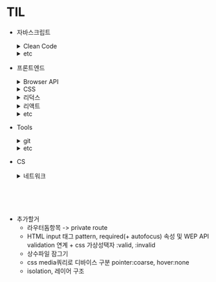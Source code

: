 # TIL

- 자바스크립트

  <details>
  <summary>Clean Code</summary>

  - [배열 메소드 사용팁](https://github.com/CSH111/TIL/blob/main/JavaScript/clean-code/array-method.md)
  - [|| vs ??](https://github.com/CSH111/TIL/blob/main/JavaScript/clean-code/or-vs-nullish-coalescing.md)
  - [isNaN vs Number.isNaN](https://github.com/CSH111/TIL/blob/main/JavaScript/clean-code/number-isNaN.md)
  - [문자열 전개구문](https://github.com/CSH111/TIL/blob/main/JavaScript/clean-code/string-spread-operator.md)

  </details>

  <details>
  <summary>etc</summary>

  - [forEach 메소드 break 시키기](https://github.com/CSH111/TIL/blob/main/JavaScript/etc/break-forEach.md)
  - [tilt 연산자](https://github.com/CSH111/TIL/blob/main/JavaScript/etc/tilt.md)
  - [Date 객체 및 활용](https://github.com/CSH111/TIL/blob/main/JavaScript/etc/date-object.md)
  - [변수교환 트릭](https://github.com/CSH111/TIL/blob/main/JavaScript/etc/variable-exchange.md)
  - [클로저](https://github.com/CSH111/TIL/blob/main/JavaScript/etc/closure.md)

  </details>

- 프론트엔드

  <details>
  <summary>Browser API</summary>
    
  - [intersection-observer](https://github.com/CSH111/TIL/blob/main/Front-End/browser-api/intersection-observer.md)
  </details>

  <details>
  <summary>CSS</summary>

  - [초기설정](https://github.com/CSH111/TIL/blob/main/Front-End/css/reset.md)
  - [커스텀 프로퍼티(변수)](https://github.com/CSH111/TIL/blob/main/Front-End/css/custom-property.md)
  - [SASS 부모선택자 &](https://github.com/CSH111/TIL/blob/main/Front-End/css/sass-parent-selector.md)
  - [애니메이션](https://github.com/CSH111/TIL/blob/main/Front-End/css/animation.md)
  - [border-radius 트릭](https://github.com/CSH111/TIL/blob/main/Front-End/css/border-radius.md)

  </details>

  <details>
  <summary>리덕스</summary>

  - [리덕스 툴킷](https://github.com/CSH111/TIL/blob/main/Front-End/redux/redux-toolkit.md)
  - [리덕스 툴킷 비동기](https://github.com/CSH111/TIL/blob/main/Front-End/redux/redux-toolkit-async.md)
  </details>

  <details>
  <summary>리액트</summary>

  - [이벤트 핸들러 네이밍](https://github.com/CSH111/TIL/blob/main/Front-End/React/naming-event-handler.md)
  - [삼항연산자의 대안](https://github.com/CSH111/TIL/blob/main/Front-End/React/ternary-operator.md)
  - [디바운싱 with useEffect](https://github.com/CSH111/TIL/blob/main/Front-End/React/useEffect-debouncing.md)
  - [state의 최신성 보장](https://github.com/CSH111/TIL/blob/main/Front-End/React/guarantee-latest.md)
  - [커스텀 컴포넌트의 ref](https://github.com/CSH111/TIL/blob/main/Front-End/React/forwardRef.md)
  - [reusable 폼 제작기(context 이용)](https://github.com/CSH111/TIL/blob/main/Front-End/React/reusable-form.md)
  - [레이아웃 by Route](https://github.com/CSH111/TIL/blob/main/Front-End/React/layout-with-router.md)
  - [글로벌 스타일 및 리셋](https://github.com/CSH111/TIL/blob/main/Front-End/React/default-global-style.md)

  - 스트럭쳐
    - [pages 폴더구조(index활용)](https://github.com/CSH111/TIL/blob/main/Front-End/React/structure/pages-with-index.md)

  <br>

  - styled-components
    - [class부여 방식, 컴포넌트 네스팅](https://github.com/CSH111/TIL/blob/main/Front-End/React/styled-components/basic.md)

  <br>

  </details>

  <details>
  <summary>etc</summary>
    
  - [axios, fetch API의 에러처리](https://github.com/CSH111/TIL/blob/main/Front-End/etc/fetch-axios-error.md)

  </detail>

- Tools

  <details>

  <summary>git</summary>

  - [기본 명령어](https://github.com/CSH111/TIL/blob/main/Tools/git/git-basic.md)
  - [merge](https://github.com/CSH111/TIL/blob/main/Tools/git/merge.md)
  - [협업, 깃허브](https://github.com/CSH111/TIL/blob/main/Tools/git/colaboration.md)
  </details>

  <details>
  <summary>etc</summary>

  - [eslint](https://github.com/CSH111/TIL/blob/main/Tools/etc/eslint.md)
  </details>

- CS
  <details>
  <summary>네트워크</summary>

  - [CORS이슈 in 리액트 노드 프로젝트](https://github.com/CSH111/TIL/blob/main/CS/Network/cors-in-react-node.md)

  - [서버의 기초 흐름](https://github.com/CSH111/TIL/blob/main/CS/Network/network-basic-server.md)

  - [호스팅 서비스](https://github.com/CSH111/TIL/blob/main/CS/Network/hosting.md)

  </details>

<br><br><br>

- 추가할거
  - 라우터돔항목 -> private route
  - HTML input 태그 pattern, required(+ autofocus) 속성 및 WEP API validation 연계 + css 가상성택자 :valid, :invalid
  - 상수파일 잠그기
  - css media쿼리로 디바이스 구분 pointer:coarse, hover:none
  - isolation, 레이어 구조
